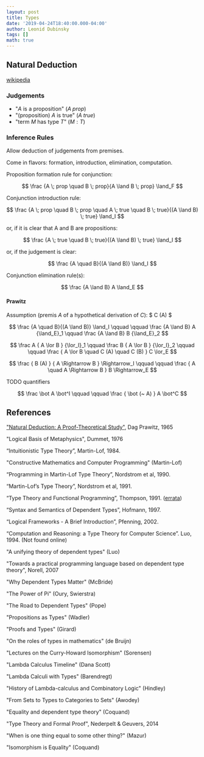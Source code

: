 ```yaml
---
layout: post
title: Types
date: '2019-04-24T18:40:00.000-04:00'
author: Leonid Dubinsky
tags: []
math: true
---
```


## Natural Deduction ##

[wikipedia](https://en.wikipedia.org/wiki/Natural_deduction)

### Judgements ###
- "$A$ is a proposition" ($A \; prop$)
- "(proposition) $A$ is true" ($A \; true$)
- "term $M$ has type $T$" ($M : T$)

### Inference Rules ###

Allow deduction of judgements from premises.

Come in flavors: formation, introduction, elimination, computation.


Proposition formation rule for conjunction:

$$ \frac {A \; prop \quad B \; prop}{A \land B \; prop} \land_F $$

Conjunction introduction rule:

$$ \frac {A \; prop \quad B \; prop \quad A \; true \quad B \; true}{(A \land B) \; true} \land_I $$

or, if it is clear that A and B are propositions:

$$ \frac {A \; true \quad B \; true}{(A \land B) \; true} \land_I $$

or, if the judgement is clear:

$$ \frac {A \quad B}{(A \land B)} \land_I $$

Conjunction elimination rule(s):

$$ \frac {A \land B} A \land_E $$


#### Prawitz ####

Assumption (premis $A$ of a hypothetical derivation of $C$): $ C (A) $

$$ \frac {A \quad B}{(A \land B)} \land_I \qquad \qquad \frac {A \land B} A {\land_E}_1 \qquad \frac {A \land B} B {\land_E}_2 $$

$$ \frac A { A \lor B } {\lor_I}_1 \qquad \frac B { A \lor B } {\lor_I}_2 \qquad \qquad \frac { A \lor B \quad C (A) \quad C (B) } C \lor_E $$

$$ \frac { B (A) } { A \Rightarrow B }  \Rightarrow_I \qquad \qquad  \frac { A \quad A \Rightarrow B } B \Rightarrow_E $$

TODO quantifiers

$$ \frac \bot A \bot^I \qquad \qquad \frac { \bot (~ A) } A \bot^C $$

## References ##

["Natural Deduction: A Proof-Theoretical Study"](https://www.amazon.com/Natural-Deduction-Proof-Theoretical-Study-Mathematics/dp/0486446557),
  Dag Prawitz, 1965
  
"Logical Basis of Metaphysics", Dummet, 1976

“Intuitionistic Type Theory”, Martin-Lof, 1984.

"Constructive Mathematics and Computer Programming" (Martin-Lof)

“Programming in Martin-Lof Type Theory”, Nordstrom et al, 1990.

“Martin-Lof’s Type Theory”, Nordstrom et al, 1991.

“Type Theory and Functional Programming”, Thompson, 1991. ([errata](http://www.cs.kent.ac.uk/people/staff/sjt/TTFP/errata.html))

“Syntax and Semantics of Dependent Types”, Hofmann, 1997.

“Logical Frameworks - A Brief Introduction”, Pfenning, 2002.

“Computation and Reasoning: a Type Theory for Computer Science”. Luo, 1994. (Not found online)

"A unifying theory of dependent types" (Luo)

"Towards a practical programming language based on dependent type theory", Norell, 2007

"Why Dependent Types Matter" (McBride)

"The Power of Pi" (Oury, Swierstra)

"The Road to Dependent Types" (Pope)

"Propositions as Types" (Wadler)

"Proofs and Types" (Girard)

"On the roles of types in mathematics" (de Bruijn)

"Lectures on the Curry-Howard Isomorphism" (Sorensen)

"Lambda Calculus Timeline" (Dana Scott)

"Lambda Calculi with Types" (Barendregt)

"History of Lambda-calculus and Combinatory Logic" (Hindley)

"From Sets to Types to Categories to Sets" (Awodey)

"Equality and dependent type theory" (Coquand)

"Type Theory and Formal Proof", Nederpelt & Geuvers, 2014

"When is one thing equal to some other thing?" (Mazur)

"Isomorphism is Equality" (Coquand)
